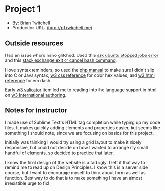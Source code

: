 # Project 1
+ By: Brian Twitchell
+ Production URL: (http://p1.twitchell.me)

## Outside resources
Had an issue where nano glitched. Used this [ask ubuntu stopped jobs error](https://askubuntu.com/questions/431606/what-should-i-do-when-i-get-there-are-stopped-jobs-error) and this [stack exchange exit or cancel bash command](https://unix.stackexchange.com/questions/45646/how-do-i-exit-or-cancel-a-bad-bash-command).

I love syntax reminders, so used the [php manual](https://secure.php.net/manual/en/language.basic-syntax.phpmode.php) to make sure I didn't slip into C or Java syntax, [w3 css reference](https://www.w3schools.com/css/) for color hex values, and [w3 html reference](https://www.w3schools.com/html/) for em dash.

Early [w3 validator](https://validator.w3.org/nu/) item led me to reading into the language support in html on [w3 International authoring](https://www.w3.org/International/techniques/authoring-html#textprocessing).

## Notes for instructor
I made use of Sublime Text's HTML tag completion while typing up my code files. It makes quickly adding elements and properties easier, but seems like something I should note, since we are focusing on basics for this project.

Initially was thinking I would try using a grid layout to make it nicely responsive, but could not decide on how I wanted to arrange my small handful of elements, so decided to practice that later.

I know the final design of the website is a tad ugly. I left it that way to remind me to read up on Design Principles. I know this is a server side course, but I want to encourage myself to think about form as well as function. Best way to do that is to make something I have an almost irresistible urge to fix!
